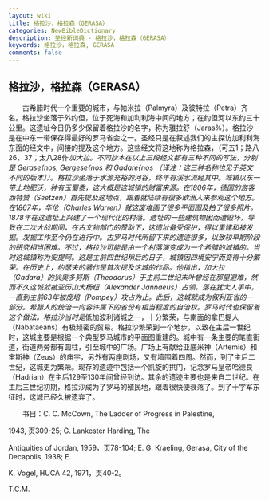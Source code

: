 ```yaml
---
layout: wiki
title: 格拉沙，格拉森（GERASA）
categories: NewBibleDictionary
description: 圣经新词典 - 格拉沙，格拉森（GERASA）
keywords: 格拉沙，格拉森, GERASA
comments: false
---
```


## 格拉沙，格拉森（GERASA）

　　古希腊时代一个重要的城市，与帕米拉（Palmyra）及彼特拉（Petra）齐名。格拉沙坐落于外约但，位于死海和加利利海中间的地方；在约但河以东约三十公里。这遗址今日仍多少保留着格拉沙的名字，称为雅拉舒（Jaras%）。格拉沙是在中东一带保存得最好的罗马省会之一。圣经只是在叙述我们的主探访加利利海东面的经文中，间接的提及这个地方。这些经文将这地称为格拉森，（可五1；路八26、37；太八28作*加大拉。不同抄本在以上三段经文都有三种不同的写法，分别是 Gerase{nos, Gergese{nos 和 Gadare{nos 〔译注：这三种名称也见于英文不同的版本〕）。格拉沙坐落于水源充裕的河谷，终年有溪水流经其中。城镇以东一带土地肥沃，种有玉蜀黍，这大概是这城镇的财富来源。在1806年，德国的游客西特赞（Seetzen）首先提及这地点，跟着就陆续有很多欧洲人来参观这个地方。在1867年，华伦（Charles Warren）就这废堆画了很多平面图及拍了很多照片。1878年在这遗址上兴建了一个现代化的村落。遗址的一些建筑物因而遭毁坏，导致在二次大战期间，在古文物部门的赞助下，这遗址备受保护，得以重建和被发掘。发掘工作至今仍在进行中。古罗马时代所留下来的遗迹很多，以致较早期阶段的研究相当困难。不过，格拉沙可能是由一个村落演变成为一个希腊的城镇的。当时这城镇称为安提阿。这是主前四世纪稍后的日子，城镇因四境安宁而变得十分繁荣。在历史上，约瑟夫的著作是首次提及这城的作品。他指出，加大拉（Gadara）的狄奥多努斯（Theodorus）于主前二世纪末叶曾经在那里避难，然而不久这城就被亚历山大杨纽（Alexander Jannaeus）占领，落在犹太人手中，一直到主前63年被庞培（Pompey）攻占为止。此后，这城就成为叙利亚省的一部分。希腊人的统治一向容许属下的省份有相当程度的自治权。罗马时代也保留着这个做法。格拉沙当时是*低加波利诸城之一，十分繁荣，与南面的拿巴提人（Nabataeans）有极频密的贸易。格拉沙繁荣到一个地步，以致在主后一世纪时，这城主要是根据一个典型罗马城市的平面图重建的。城中有一条主要的笔直街道，街道两旁都有圆柱，引至城中的广场。广场上有献给亚底米神（Artemis）和宙斯神（Zeus）的庙宇，另外有两座剧场，又有墙围着四周。然而，到了主后二世纪，这城更为繁荣。现存的遗迹中包括一个凯旋的拱门，记念罗马皇帝哈德良（Hadrian）在主后129至130年间曾经到访。其余的遗迹主要也是来自二世纪。在主后三世纪初期，格拉沙成为了罗马的殖民地，跟着很快便衰落了。到了十字军东征时，这城已经久被遗弃了。

　　书目：C. C. McCown, The Ladder of Progress in Palestine,

1943, 页309-25; G. Lankester Harding, The

Antiquities of Jordan, 1959，页78-104; E. G. Kraeling, Gerasa, City of the Decapolis, 1938; E.

K. Vogel, HUCA 42, 1971，页40-2。

T.C.M.









